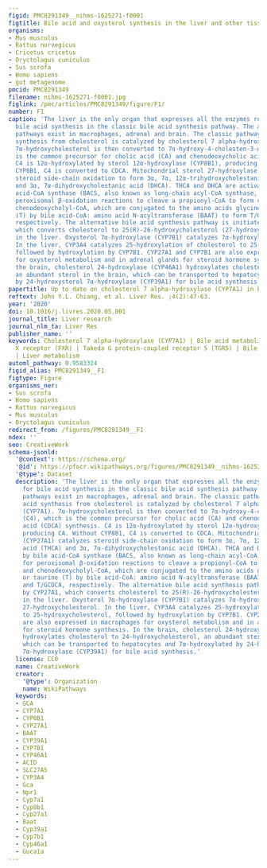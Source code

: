 ```yaml
---
figid: PMC8291349__nihms-1625271-f0001
figtitle: Bile acid and oxysterol synthesis in the liver and other tissues
organisms:
- Mus musculus
- Rattus norvegicus
- Cricetus cricetus
- Oryctolagus cuniculus
- Sus scrofa
- Homo sapiens
- gut metagenome
pmcid: PMC8291349
filename: nihms-1625271-f0001.jpg
figlink: /pmc/articles/PMC8291349/figure/F1/
number: F1
caption: 'The liver is the only organ that expresses all the enzymes required for
  bile acid synthesis in the classic bile acid synthesis pathway. The alternative
  pathways exist in macrophages, adrenal and brain. The classic pathway of bile acid
  synthesis from cholesterol is catalyzed by cholesterol 7 alpha-hydroxylase (CYP7A1).
  7α-hydroxycholesterol is then converted to 7α-hydroxy-4-cholesten-3-one (C4), which
  is the common precursor for cholic acid (CA) and chenodeoxycholic acid (CDCA) synthesis.
  C4 is 12α-hydroxylated by sterol 12α-hydroxylase (CYP8B1), producing CA. Without
  CYP8B1, C4 is converted to CDCA. Mitochondrial sterol 27-hydroxylase (CYP27A1) catalyzes
  steroid side-chain oxidation to form 3α, 7α, 12α-trihydroxycholestanic acid (THCA)
  and 3α, 7α-dihydroxycholestanic acid (DHCA). THCA and DHCA are activated by bile
  acid-CoA synthase (BACS, also known as long-chain acyl-CoA synthase, SLC27A5) for
  peroxisomal β-oxidation reactions to cleave a propionyl-CoA to form cholyl-CoA and
  chenodeoxycholyl-CoA, which are conjugated to the amino acids glycine (G) or taurine
  (T) by bile acid-CoA: amino acid N-acyltransferase (BAAT) to form T/GCA and T/GCDCA,
  respectively. The alternative bile acid synthesis pathway is initiated by CYP27A1,
  which converts cholesterol to 25(R)-26-hydroxycholesterol (27-hydroxycholesterol)
  in the liver. Oxysterol 7α-hydroxylase (CYP7B1) catalyzes 7α-hydroxylation of 27-hydroxycholesterol.
  In the liver, CYP3A4 catalyzes 25-hydroxylation of cholesterol to 25-hydroxycholesterol,
  followed by hydroxylation by CYP7B1. CYP27A1 and CYP7B1 are also expressed in macrophages
  for oxysterol metabolism and in adrenal glands for steroid hormone synthesis. In
  the brain, cholesterol 24-hydroxylase (CYP46A1) hydroxylates cholesterol to 24-hydroxycholesterol,
  an abundant sterol in the brain, which can be transported to hepatocytes and 7α-hydroxylated
  by 24-hydroxysterol 7α-hydroxylase (CYP39A1) for bile acid synthesis.'
papertitle: Up to date on cholesterol 7 alpha-hydroxylase (CYP7A1) in bile acid synthesis.
reftext: John Y.L. Chiang, et al. Liver Res. ;4(2):47-63.
year: '2020'
doi: 10.1016/j.livres.2020.05.001
journal_title: Liver research
journal_nlm_ta: Liver Res
publisher_name: ''
keywords: Cholesterol 7 alpha-hydroxylase (CYP7A1) | Bile acid metabolism | Farnesoid
  X receptor (FXR) | Takeda G protein-coupled receptor 5 (TGR5) | Bile acid receptors
  | Liver metabolism
automl_pathway: 0.9583324
figid_alias: PMC8291349__F1
figtype: Figure
organisms_ner:
- Sus scrofa
- Homo sapiens
- Rattus norvegicus
- Mus musculus
- Oryctolagus cuniculus
redirect_from: /figures/PMC8291349__F1
ndex: ''
seo: CreativeWork
schema-jsonld:
  '@context': https://schema.org/
  '@id': https://pfocr.wikipathways.org/figures/PMC8291349__nihms-1625271-f0001.html
  '@type': Dataset
  description: 'The liver is the only organ that expresses all the enzymes required
    for bile acid synthesis in the classic bile acid synthesis pathway. The alternative
    pathways exist in macrophages, adrenal and brain. The classic pathway of bile
    acid synthesis from cholesterol is catalyzed by cholesterol 7 alpha-hydroxylase
    (CYP7A1). 7α-hydroxycholesterol is then converted to 7α-hydroxy-4-cholesten-3-one
    (C4), which is the common precursor for cholic acid (CA) and chenodeoxycholic
    acid (CDCA) synthesis. C4 is 12α-hydroxylated by sterol 12α-hydroxylase (CYP8B1),
    producing CA. Without CYP8B1, C4 is converted to CDCA. Mitochondrial sterol 27-hydroxylase
    (CYP27A1) catalyzes steroid side-chain oxidation to form 3α, 7α, 12α-trihydroxycholestanic
    acid (THCA) and 3α, 7α-dihydroxycholestanic acid (DHCA). THCA and DHCA are activated
    by bile acid-CoA synthase (BACS, also known as long-chain acyl-CoA synthase, SLC27A5)
    for peroxisomal β-oxidation reactions to cleave a propionyl-CoA to form cholyl-CoA
    and chenodeoxycholyl-CoA, which are conjugated to the amino acids glycine (G)
    or taurine (T) by bile acid-CoA: amino acid N-acyltransferase (BAAT) to form T/GCA
    and T/GCDCA, respectively. The alternative bile acid synthesis pathway is initiated
    by CYP27A1, which converts cholesterol to 25(R)-26-hydroxycholesterol (27-hydroxycholesterol)
    in the liver. Oxysterol 7α-hydroxylase (CYP7B1) catalyzes 7α-hydroxylation of
    27-hydroxycholesterol. In the liver, CYP3A4 catalyzes 25-hydroxylation of cholesterol
    to 25-hydroxycholesterol, followed by hydroxylation by CYP7B1. CYP27A1 and CYP7B1
    are also expressed in macrophages for oxysterol metabolism and in adrenal glands
    for steroid hormone synthesis. In the brain, cholesterol 24-hydroxylase (CYP46A1)
    hydroxylates cholesterol to 24-hydroxycholesterol, an abundant sterol in the brain,
    which can be transported to hepatocytes and 7α-hydroxylated by 24-hydroxysterol
    7α-hydroxylase (CYP39A1) for bile acid synthesis.'
  license: CC0
  name: CreativeWork
  creator:
    '@type': Organization
    name: WikiPathways
  keywords:
  - GCA
  - CYP7A1
  - CYP8B1
  - CYP27A1
  - BAAT
  - CYP39A1
  - CYP7B1
  - CYP46A1
  - ACID
  - SLC27A5
  - CYP3A4
  - Gca
  - Npr1
  - Cyp7a1
  - Cyp8b1
  - Cyp27a1
  - Baat
  - Cyp39a1
  - Cyp7b1
  - Cyp46a1
  - Guca1a
---
```

